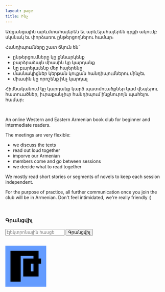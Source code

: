 ```yaml
---
layout: page
title: Ինչ
---
```


Առցանցային արևմտահայերեն եւ արևելահայերեն գրքի ակումբ սկսնակ եւ փորձառու ընթերցողներու համար։

Հանդիպումները շատ ճկուն են`
- ընթերցումները կը քննարկենք
- բարձրաձայն միասին կը կարդանք
- կը բարելաւենք մեր հայերենը
- մասնակիցներ կերթան կուքան հանդիպումներու մինչեւ
- միասին կը որոշենք ինչ կարդալ

Հիմնականում կը կարդանք կարճ պատմուածքներ կամ վեպերու հատուածներ, իւրաքանչիւր հանդիպում ինքնուրոյն պահելու համար։

<br />

An online Western and Eastern Armenian book club for beginner and intermediate readers.

The meetings are very flexible:
- we discuss the texts
- read out loud together
- imporve our Armenian
- members come and go between sessions
- we decide what to read together

We mostly read short stories or segments of novels to keep each session independent.

For the purpose of practice, all further communication once you join the club will be in Armenian. Don't feel intimidated, we're really friendly :)

<br />

### Գրանցվիլ
<form action="{{site.mailchimp}}" method="post" name="mc-embedded-subscribe-form" class="wj-contact-form validate" target="_blank" novalidate>
    <div class="mc-field-group">
        <input type="email" placeholder="էլեկտրոնային հասցե" name="EMAIL" class="required email" id="mce-EMAIL" autocomplete="on">
        <input type="submit" value="Գրանցվիլ" name="subscribe" class="heart">
    </div>
</form>

<br />

![logo](assets/images/logo.png)